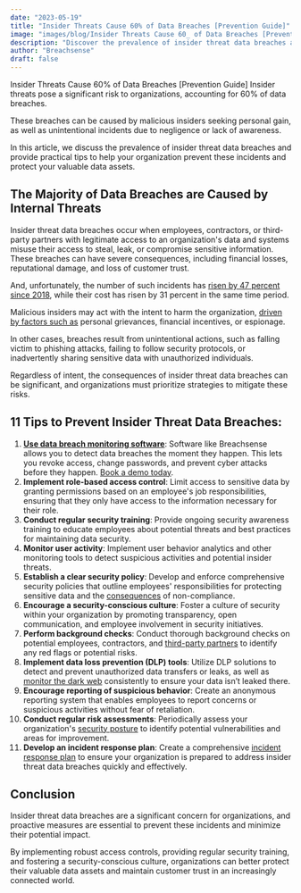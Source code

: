```yaml
---
date: "2023-05-19"
title: "Insider Threats Cause 60% of Data Breaches [Prevention Guide]"
image: "images/blog/Insider Threats Cause 60_ of Data Breaches [Prevention Guide].png"
description: "Discover the prevalence of insider threat data breaches and learn how to protect your organization with practical tips for prevention."
author: "Breachsense"
draft: false
---
```

Insider Threats Cause 60% of Data Breaches [Prevention Guide]
Insider threats pose a significant risk to organizations, accounting for 60% of data breaches. 

These breaches can be caused by malicious insiders seeking personal gain, as well as unintentional incidents due to negligence or lack of awareness. 

In this article, we discuss the prevalence of insider threat data breaches and provide practical tips to help your organization prevent these incidents and protect your valuable data assets.
## The Majority of Data Breaches are Caused by Internal Threats
Insider threat data breaches occur when employees, contractors, or third-party partners with legitimate access to an organization's data and systems misuse their access to steal, leak, or compromise sensitive information. These breaches can have severe consequences, including financial losses, reputational damage, and loss of customer trust.

And, unfortunately, the number of such incidents has [risen by 47 percent since 2018](https://www.proofpoint.com/us/resources/threat-reports/cost-of-insider-threats), while their cost has risen by 31 percent in the same time period.

Malicious insiders may act with the intent to harm the organization, [driven by factors such as](https://identitymanagementinstitute.org/insider-threats-to-system-and-data-security/) personal grievances, financial incentives, or espionage. 

In other cases, breaches result from unintentional actions, such as falling victim to phishing attacks, failing to follow security protocols, or inadvertently sharing sensitive data with unauthorized individuals.

Regardless of intent, the consequences of insider threat data breaches can be significant, and organizations must prioritize strategies to mitigate these risks.
## 11 Tips to Prevent Insider Threat Data Breaches:
1. **[Use data breach monitoring software](https://www.breachsense.io/)**: Software like Breachsense allows you to detect data breaches the moment they happen. This lets you revoke access, change passwords, and prevent cyber attacks before they happen. [Book a demo today](https://www.breachsense.io/book-demo/). 
2. **Implement role-based access control**: Limit access to sensitive data by granting permissions based on an employee's job responsibilities, ensuring that they only have access to the information necessary for their role.
3. **Conduct regular security training**: Provide ongoing security awareness training to educate employees about potential threats and best practices for maintaining data security.
4. **Monitor user activity**: Implement user behavior analytics and other monitoring tools to detect suspicious activities and potential insider threats.
5. **Establish a clear security policy**: Develop and enforce comprehensive security policies that outline employees' responsibilities for protecting sensitive data and the [consequences](https://www.breachsense.io/blog/small-business-data-breach-consequesnces/) of non-compliance.
6. **Encourage a security-conscious culture**: Foster a culture of security within your organization by promoting transparency, open communication, and employee involvement in security initiatives.
7. **Perform background checks**: Conduct thorough background checks on potential employees, contractors, and [third-party partners](https://www.breachsense.io/blog/third-party-data-breach/) to identify any red flags or potential risks.
8. **Implement data loss prevention (DLP) tools**: Utilize DLP solutions to detect and prevent unauthorized data transfers or leaks, as well as [monitor the dark web](https://breachsense.io/dark-web-monitoring/) consistently to ensure your data isn’t leaked there.
9. **Encourage reporting of suspicious behavior**: Create an anonymous reporting system that enables employees to report concerns or suspicious activities without fear of retaliation.
10. **Conduct regular risk assessments**: Periodically assess your organization's [security posture](https://www.makeuseof.com/what-is-security-posture/) to identify potential vulnerabilities and areas for improvement.
11. **Develop an incident response plan**: Create a comprehensive [incident response plan](https://www.breachsense.io/blog/data-breach-response-plan/) to ensure your organization is prepared to address insider threat data breaches quickly and effectively.
## Conclusion
Insider threat data breaches are a significant concern for organizations, and proactive measures are essential to prevent these incidents and minimize their potential impact. 

By implementing robust access controls, providing regular security training, and fostering a security-conscious culture, organizations can better protect their valuable data assets and maintain customer trust in an increasingly connected world.
